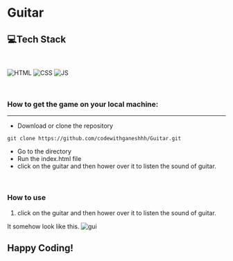 # Guitar 


## 💻Tech Stack
<br>

![HTML](https://img.shields.io/badge/html5%20-%23E34F26.svg?&style=for-the-badge&logo=html5&logoColor=white)
![CSS](https://img.shields.io/badge/css3%20-%231572B6.svg?&style=for-the-badge&logo=css3&logoColor=white)
![JS](https://img.shields.io/badge/javascript%20-%23323330.svg?&style=for-the-badge&logo=javascript&logoColor=%23F7DF1E)

<br>

### How to get the game on your local machine:

---

- Download or clone the repository

```
git clone https://github.com/codewithganeshhh/Guitar.git
```

- Go to the directory
- Run the index.html file
- click on the guitar and then hower over it to listen the sound of guitar.

<br>

### How to use 
1. click on the guitar and then hower over it to listen the sound of guitar.


It somehow look like this.
![gui](https://user-images.githubusercontent.com/76838660/128736725-a843641e-defe-4534-ab63-9de09c629c53.PNG)



## Happy Coding!
